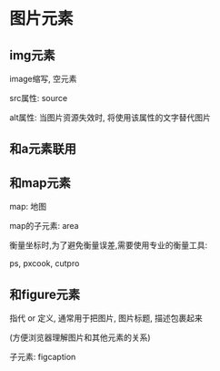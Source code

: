 # 图片元素

## img元素

image缩写, 空元素

src属性: source

alt属性: 当图片资源失效时, 将使用该属性的文字替代图片

## 和a元素联用

## 和map元素

map: 地图

map的子元素: area

衡量坐标时,为了避免衡量误差,需要使用专业的衡量工具:

ps, pxcook, cutpro

## 和figure元素

指代 or 定义, 通常用于把图片, 图片标题, 描述包裹起来

(方便浏览器理解图片和其他元素的关系)

子元素: figcaption